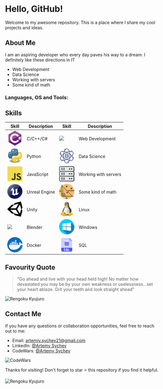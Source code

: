 # Hello, GitHub!

Welcome to my awesome repository. This is a place where I share my cool projects and ideas.

## About Me

I am an aspiring developer who every day paves his way to a dream:
I definitely like these directions in IT

- Web Development
- Data Science
- Working with servers
- Some kind of math

### Languages, OS and Tools:


## Skills

| Skill                                          | Description                              | Skill                                          | Description                              |
|-----------------------------------------------|------------------------------------------|-----------------------------------------------|------------------------------------------|
| <img src="c.png" width="50">                 | C/C++/C#                                 | <img src="web_developing.png" width="50">     | Web Development                          |
| <img src="python.png" width="50">             | Python                                   | <img src="data_science.png" width="50">       | Data Science                            |
| <img src="js.png" width="50">                 | JavaScript                               | <img src="servers.png" width="50">            | Working with servers                    |
| <img src="ue.png" width="50">                 | Unreal Engine                            | <img src="math.png" width="50">               | Some kind of math                        |
| <img src="unity.png" width="50">              | Unity                                    | <img src="linux.png" width="50">              | Linux                                    |
| <img src="blender.png" width="50">            | Blender                                  | <img src="windows.png" width="50">            | Windows                                  |
| <img src="docker.png" width="50">             | Docker                                   | <img src="sql.png" width="50">                | SQL                                      |




## Favourity Quote

> "Go ahead and live with your head held high! No matter how devastated you may be by your own weakness or uselessness…set your heart ablaze. Grit your teeth and look straight ahead"


![Rengoku Kyujuro](https://media.tenor.com/ButPqvDjPgAAAAAd/rengoku-9th-form.gif)

## Contact Me

If you have any questions or collaboration opportunities, feel free to reach out to me:

- Email: artemiy.sychev21@gmail.com
- LinkedIn: [@Artemy Sychev](https://www.linkedin.com/in/artemy-sychev-803465207/)
- CodeWars: [@Artemy Sychev](https://www.codewars.com/users/Artemy%20Sychev)

![CodeWars](https://www.codewars.com/users/Artemy%20Sychev/badges/large)

Thanks for visiting! Don't forget to star ⭐ this repository if you find it helpful.

![Rengoku Kyujuro](https://media.tenor.com/LLEDRF5f4TMAAAAC/rengoku-vs-akaza.gif)
